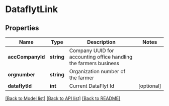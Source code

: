 # DataflytLink

## Properties
Name | Type | Description | Notes
------------ | ------------- | ------------- | -------------
**accCompanyId** | **string** | Company UUID for accounting office handling the farmers business | 
**orgnumber** | **string** | Organization number of the farmer | 
**dataflytId** | **int** | Current DataFlyt Id | [optional] 

[[Back to Model list]](../README.md#documentation-for-models) [[Back to API list]](../README.md#documentation-for-api-endpoints) [[Back to README]](../README.md)


